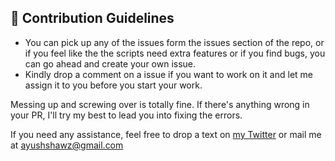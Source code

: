 ## 🤝 Contribution Guidelines

- You can pick up any of the issues form the issues section of the repo, or if you feel like the the scripts need extra features or if you find bugs, you can go ahead and create your own issue.
- Kindly drop a comment on a issue if you want to work on it and let me assign it to you before you start your work.

Messing up and screwing over is totally fine. If there's anything wrong in your PR, I'll try my best to lead you into fixing the errors.

If you need any assistance, feel free to drop a text on [my Twitter](https://twitter.com/akshawz) or mail me at ayushshawz@gmail.com